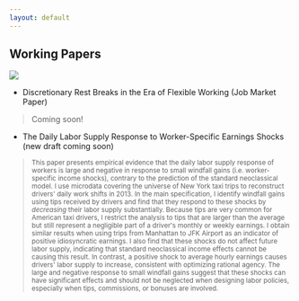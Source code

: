 ```yaml
---
layout: default
---
```


## Working Papers

<img src="{{ site.baseurl }}/images/taxi2.png" class="research-img">


-	Discretionary Rest Breaks in the Era of Flexible Working (Job Market Paper)

> Coming soon!

<!-- -	Short-Term Labor Supply in the Era of Flexible Hours

> <small>Flexible work arrangements are becoming ever more prevalent in developed economies throughout the world, as exemplified by the expansion of the 'gig economy.' Workers with flexible hours can adjust their short-term labor supply along more margins, which have been previously understudied due to the relative historical scarcity of that type of worker and the unavailability of data on within-shift decisions. Yet in order to get an unbiased measure of the labor supply elasticity, these other margins need to be accounted for. For instance, a worker with flexible hours could decide to always end their shift at the same time but adjust their labor supply through breaks. Ignoring within-shift decisions would sharply underestimate the worker's labor supply responses. The first goal of this paper is to address this problem by identifying breaks and removing them from my measure of daily labor supply. I focus on taxi drivers, a class of workers who have historically been associated with flexible hours. Specifically, I use micro-data at the transaction level to study the labor supply decisions of more than 40,000 medallion taxi drivers in New York City during an entire year. Starting with reduced-form evidence, I show that labor supply elasticity estimates are severely underestimated when breaks are ignored. For instance, because of features of the NYC taxi market, day-shift drivers do not adjust their ending time substantially across days. Ignoring breaks suggests a daily labor supply elasticity close to 0. In contrast, their elasticity increases to 0.62 when looking at shift duration net of breaks. Then, I use a discrete choice stopping model to identify non-neoclassical income effects on the probability of taking a break and the probability of ending the shift. I find that income shocks affect both margins, but the effect is 75% larger for breaks. Considering the usefulness of the intertemporal labor supply elasticity for the efficient design of tax policies and labor contracts, the results of this paper highlight the importance of incorporating new margins of adjustment created by a labor market in constant evolution.</small> -->



-	The Daily Labor Supply Response to Worker-Specific Earnings Shocks (new draft coming soon)<!-- ([pdf - old draft]({{ site.baseurl }}/papers/taxi_schmidt.pdf)) -->

<!-- <small>This paper presents empirical evidence that the labor supply elasticity of taxi drivers can be negative in response to temporary positive earnings shocks. The observed pattern is inconsistent with the neoclassical life-cycle model of labor supply and suggests some form of behavioral preferences. To get this result, I decompose unexpected earnings variations into a market wage component and an idiosyncratic component. This differs from previous studies that assume a homogeneous labor supply effect of unexpected earnings shocks. I identify abnormally large tips from the universe of New York medallion taxi trips in 2013 and use them as a source of exogenous variation of the idiosyncratic component. I find that the negative labor supply elasticity is only observed for the idiosyncratic component; taxi drivers respond to a positive idiosyncratic shock by decreasing their labor supply by an economically significant amount. On the other hand, a positive market wage shock causes their labor supply to increase, consistent with an optimizing rational agent. While the empirical findings of this paper rejects the neoclassical model of labor supply, they cannot distinguish between competing behavioral explanations. Therefore, three broad classes of behavioral models are compared and discussed.</small>
 -->
> <small>This paper presents empirical evidence that the daily labor supply response of workers is large and negative in response to small windfall gains (i.e. worker-specific income shocks), contrary to the prediction of the standard neoclassical model. I use microdata covering the universe of New York taxi trips to reconstruct drivers' daily work shifts in 2013. In the main specification, I identify windfall gains using tips received by drivers and find that they respond to these shocks by <i>decreasing</i> their labor supply substantially. Because tips are very common for American taxi drivers, I restrict the analysis to tips that are larger than the average but still represent a negligible part of a driver's monthly or weekly earnings. I obtain similar results when using trips from Manhattan to JFK Airport as an indicator of positive idiosyncratic earnings. I also find that these shocks do not affect future labor supply, indicating that standard neoclassical income effects cannot be causing this result. In contrast, a positive shock to average hourly earnings causes drivers' labor supply to increase, consistent with optimizing rational agency. The large and negative response to small windfall gains suggest that these shocks can have significant effects and should not be neglected when designing labor policies, especially when tips, commissions, or bonuses are involved.</small>



